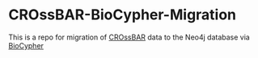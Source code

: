 # CROssBAR-BioCypher-Migration
This is a repo for migration of [CROssBAR](https://github.com/cansyl/CROssBAR) data to the Neo4j database via [BioCypher](https://github.com/saezlab/BioCypher)
